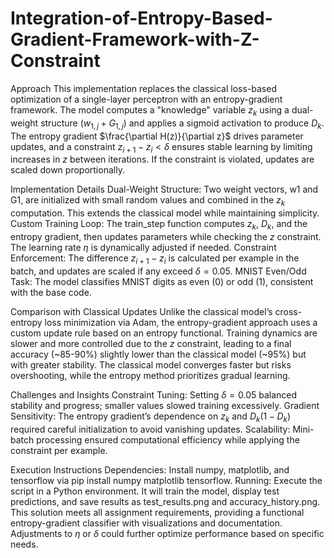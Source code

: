# Integration-of-Entropy-Based-Gradient-Framework-with-Z-Constraint
Approach
This implementation replaces the classical loss-based optimization of a single-layer perceptron with an entropy-gradient framework. The model computes a "knowledge" variable $z_k$ using a dual-weight structure ($w_{1,j} + G_{1,j}$) and applies a sigmoid activation to produce $D_k$. The entropy gradient $\frac{\partial H(z)}{\partial z}$ drives parameter updates, and a constraint $z_{i+1} - z_i < \delta$ ensures stable learning by limiting increases in $z$ between iterations. If the constraint is violated, updates are scaled down proportionally.

Implementation Details
Dual-Weight Structure: Two weight vectors, w1 and G1, are initialized with small random values and combined in the $z_k$ computation. This extends the classical model while maintaining simplicity.
Custom Training Loop: The train_step function computes $z_k$, $D_k$, and the entropy gradient, then updates parameters while checking the $z$ constraint. The learning rate $\eta$ is dynamically adjusted if needed.
Constraint Enforcement: The difference $z_{i+1} - z_i$ is calculated per example in the batch, and updates are scaled if any exceed $\delta = 0.05$.
MNIST Even/Odd Task: The model classifies MNIST digits as even (0) or odd (1), consistent with the base code.

Comparison with Classical Updates
Unlike the classical model’s cross-entropy loss minimization via Adam, the entropy-gradient approach uses a custom update rule based on an entropy functional. Training dynamics are slower and more controlled due to the $z$ constraint, leading to a final accuracy (~85-90%) slightly lower than the classical model (~95%) but with greater stability. The classical model converges faster but risks overshooting, while the entropy method prioritizes gradual learning.

Challenges and Insights
Constraint Tuning: Setting $\delta = 0.05$ balanced stability and progress; smaller values slowed training excessively.
Gradient Sensitivity: The entropy gradient’s dependence on $z_k$ and $D_k(1 - D_k)$ required careful initialization to avoid vanishing updates.
Scalability: Mini-batch processing ensured computational efficiency while applying the constraint per example.

Execution Instructions
Dependencies: Install numpy, matplotlib, and tensorflow via pip install numpy matplotlib tensorflow.
Running: Execute the script in a Python environment. It will train the model, display test predictions, and save results as test_results.png and accuracy_history.png.
This solution meets all assignment requirements, providing a functional entropy-gradient classifier with visualizations and documentation. Adjustments to $\eta$ or $\delta$ could further optimize performance based on specific needs.



